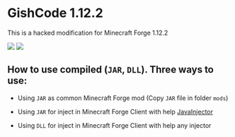 # GishCode 1.12.2

This is a hacked modification for Minecraft Forge 1.12.2

[![](https://img.shields.io/static/v1?label=Download&message=Latest%20Version%20[.jar]&color=orange&style=for-the-badge)](https://github.com/GishReloaded/Gish-Code-1.12.2/releases/download/v0.4.4/GishCode-1.12.2-v0.4.4.jar)
[![](https://img.shields.io/static/v1?label=Download&message=Latest%20Version%20[.dll]&color=darkviolet&style=for-the-badge)](https://github.com/GishReloaded/Gish-Code-1.12.2/releases/download/v0.4.4/GishCode-1.12.2-v0.4.4.dll)

## How to use compiled (`JAR`, `DLL`). Three ways to use:
- Using `JAR` as common Minecraft Forge mod (Copy `JAR` file in folder `mods`)
- Using `JAR` for inject in Minecraft Forge Client with help [JavaInjector]
- Using `DLL` for inject in Minecraft Forge Client with help any injector

  [JavaInjector]: https://github.com/TheQmaks/JavaInjector
